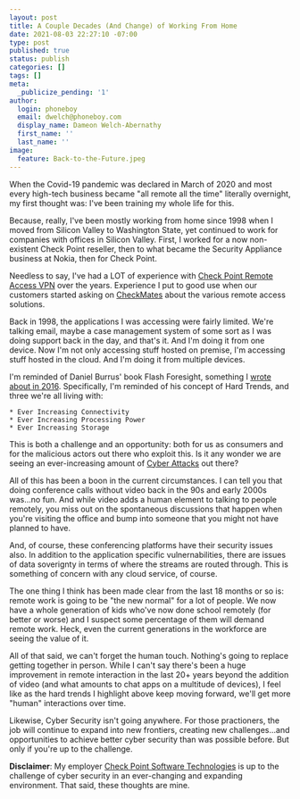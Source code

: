 ```yaml
---
layout: post
title: A Couple Decades (And Change) of Working From Home
date: 2021-08-03 22:27:10 -07:00
type: post
published: true
status: publish
categories: []
tags: []
meta:
  _publicize_pending: '1'
author:
  login: phoneboy
  email: dwelch@phoneboy.com
  display_name: Dameon Welch-Abernathy
  first_name: ''
  last_name: ''
image:
  feature: Back-to-the-Future.jpeg
---
```


When the Covid-19 pandemic was declared in March of 2020 and most every
high-tech business became "all remote all the time" literally overnight,
my first thought was: I've been training my whole life for this.

Because, really, I've been mostly working from home since 1998 when I moved
from Silicon Valley to Washington State, yet continued to work for companies
with offices in Silicon Valley. First, I worked for a now non-existent
Check Point reseller, then to what became the Security Appliance business
at Nokia, then for Check Point. 

Needless to say, I've had a LOT of experience with [Check Point Remote
Access VPN](https://www.checkpoint.com/quantum/remote-access-vpn/) over
the years. Experience I put to good use when our customers started asking
on [CheckMates](https://community.checkpoint.com) about the various
remote access solutions.

Back in 1998, the applications I was accessing were fairly limited.
We're talking email, maybe a case management system of some sort as
I was doing support back in the day, and that's it. And I'm doing it
from one device. Now I'm not only accessing stuff hosted on premise,
I'm accessing stuff hosted in the cloud. And I'm doing it from multiple
devices.

I'm reminded of Daniel Burrus' book Flash Foresight, something I
[wrote about in 2016](http://phoneboy.org/2016/06/04/infosec-related-insights-from-flash-foresight/). Specifically, I'm reminded of his concept of
Hard Trends, and three we're all living with:

    * Ever Increasing Connectivity
    * Ever Increasing Processing Power
    * Ever Increasing Storage
 
This is both a challenge and an opportunity: both for us as consumers
and for the malicious actors out there who exploit this. Is it any
wonder we are seeing an ever-increasing amount of [Cyber Attacks](https://www.checkpoint.com/cyber-hub/cyber-security/what-is-cyber-attack/) out there?

All of this has been a boon in the current circumstances. I can tell you
that doing conference calls without video back in the 90s and early 2000s
was...no fun. And while video adds a human element to talking to people
remotely, you miss out on the spontaneous discussions that happen when 
you're visiting the office and bump into someone that you might not have
planned to have. 

And, of course, these conferencing platforms have their security issues
also. In addition to the application specific vulnernabilities, there
are issues of data soverignty in terms of where the streams are routed
through. This is something of concern with any cloud service, of course.

The one thing I think has been made clear from the last 18 months or so
is: remote work is going to be "the new normal" for a lot of people.
We now have a whole generation of kids who've now done school remotely
(for better or worse) and I suspect some percentage of them will
demand remote work. Heck, even the current generations in the workforce
are seeing the value of it.

All of that said, we can't forget the human touch. Nothing's going to
replace getting together in person. While I can't say there's been a 
huge improvement in remote interaction in the last 20+ years beyond
the addition of video (and what amounts to chat apps on a multitude of
devices), I feel like as the hard trends I highlight above keep moving
forward, we'll get more "human" interactions over time.

Likewise, Cyber Security isn't going anywhere. For those practioners,
the job will continue to expand into new frontiers, creating new
challenges...and opportunities to achieve better cyber security than
was possible before. But only if you're up to the challenge.

**Disclaimer**: My employer [Check Point Software Technologies](https://checkpoint.com) is up to the challenge of cyber security in an ever-changing and
expanding environment. That said, these thoughts are mine.
